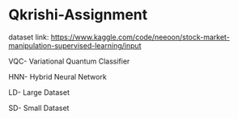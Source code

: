 # Qkrishi-Assignment

dataset link: https://www.kaggle.com/code/neeoon/stock-market-manipulation-supervised-learning/input

 VQC- Variational Quantum Classifier
 
 HNN- Hybrid Neural Network
 
 LD- Large Dataset
 
 SD- Small Dataset



